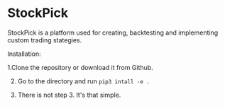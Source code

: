 # StockPick

StockPick is a platform used for creating, backtesting and implementing custom trading stategies.

Installation:

1.Clone the repository or download it from Github.

2. Go to the directory and run `pip3 intall -e .`

3. There is not step 3. It's that simple.
